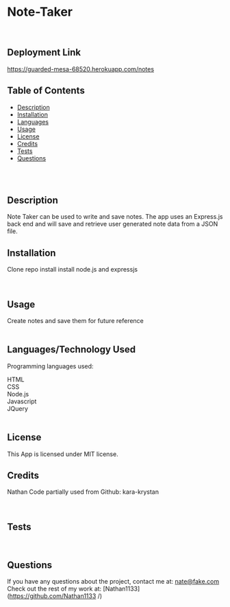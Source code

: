 # Note-Taker
 <br />

## Deployment Link
https://guarded-mesa-68520.herokuapp.com/notes

## Table of Contents 

- [Description](#description)
- [Installation](#installation)
- [Languages](#languages)
- [Usage](#usage)
- [License](#license)
- [Credits](#credits)
- [Tests](#tests)
- [Questions](#questions)
<br />
<br />

## Description

Note Taker can be used to write and save notes. The app uses an Express.js back end and will save and retrieve user generated note data from a JSON file. <br />

## Installation

Clone repo install install node.js and expressjs


<br />

## Usage

Create notes and save them for future reference <br />
 <br />
## Languages/Technology Used
Programming languages used:

HTML <br />
CSS <br />
Node.js <br /> 
Javascript <br />
JQuery <br />
 <br />

## License
  This App is licensed under MIT license. <br />
  
## Credits
Nathan
Code partially used from Github: kara-krystan

 <br />
 
## Tests


<br />

## Questions
If you have any questions about the project, contact me at: 
nate@fake.com <br />
Check out the rest of my work at: 
[Nathan1133](https://github.com/Nathan1133
  /) <br />
